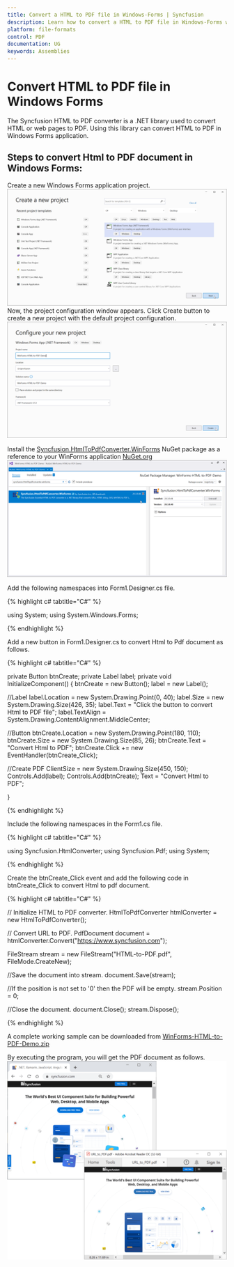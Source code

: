 ```yaml
---
title: Convert a HTML to PDF file in Windows-Forms | Syncfusion
description: Learn how to convert a HTML to PDF file in Windows-Forms with easy steps using Syncfusion .NET HTML converter library.
platform: file-formats
control: PDF
documentation: UG
keywords: Assemblies
---
```


# Convert HTML to PDF file in Windows Forms

The Syncfusion HTML to PDF converter is a .NET library used to convert HTML or web pages to PDF. Using this library can convert HTML to PDF in Windows Forms application.

## Steps to convert Html to PDF document in Windows Forms:

Create a new Windows Forms application project.
![Convert HTMLToPDF Windows Forms Step1](htmlconversion_images/Windows_Forms_step1.png)
Now, the project configuration window appears. Click Create button to create a new project with the default project configuration.
![Convert HTMLToPDF Windows Forms Step2](htmlconversion_images/Windows_Forms_step2.png)

Install the [Syncfusion.HtmlToPdfConverter.WinForms](https://www.nuget.org/packages/Syncfusion.HtmlToPdfConverter.WinForms) NuGet package as a reference to your WinForms application [NuGet.org](https://www.nuget.org/)
![Convert HTMLToPDF Windows Forms Step3](htmlconversion_images/Windows_Forms_step3.png)

Add the following namespaces into Form1.Designer.cs file.

{% highlight c# tabtitle="C#" %}

using System;
using System.Windows.Forms;

{% endhighlight %}

Add a new button in Form1.Designer.cs to convert Html to Pdf document as follows.

{% highlight c# tabtitle="C#" %}

private Button btnCreate;
private Label label;
private void InitializeComponent()
{
btnCreate = new Button();
label = new Label();

//Label
label.Location = new System.Drawing.Point(0, 40);
label.Size = new System.Drawing.Size(426, 35);
label.Text = "Click the button to convert Html to PDF file";
label.TextAlign = System.Drawing.ContentAlignment.MiddleCenter;

//Button
btnCreate.Location = new System.Drawing.Point(180, 110);
btnCreate.Size = new System.Drawing.Size(85, 26);
btnCreate.Text = "Convert Html to PDF";
btnCreate.Click += new EventHandler(btnCreate_Click);

//Create PDF
ClientSize = new System.Drawing.Size(450, 150);
Controls.Add(label);
Controls.Add(btnCreate);
Text = "Convert Html to PDF";

}

{% endhighlight %}

Include the following namespaces in the Form1.cs file.

{% highlight c# tabtitle="C#" %}

using Syncfusion.HtmlConverter;
using Syncfusion.Pdf;
using System;

{% endhighlight %}

Create the btnCreate_Click event and add the following code in btnCreate_Click to convert Html to pdf document.

{% highlight c# tabtitle="C#" %}

// Initialize HTML to PDF converter.
HtmlToPdfConverter htmlConverter = new HtmlToPdfConverter();

// Convert URL to PDF.
PdfDocument document = htmlConverter.Convert("https://www.syncfusion.com");

FileStream stream = new FileStream("HTML-to-PDF.pdf", FileMode.CreateNew);

//Save the document into stream.
document.Save(stream);

//If the position is not set to '0' then the PDF will be empty.
stream.Position = 0;

//Close the document.
document.Close();
stream.Dispose();


{% endhighlight %}

A complete working sample can be downloaded from [WinForms-HTML-to-PDF-Demo.zip](https://www.syncfusion.com/downloads/support/directtrac/general/ze/WinForms-HTML-to-PDF-Demo-819812860)

By executing the program, you will get the PDF document as follows.
![Convert HTMLToPDF Windows Forms output](htmlconversion_images/htmltopdfoutput.png)


